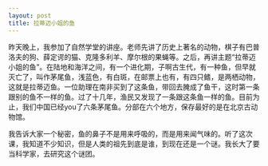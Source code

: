 ```yaml
---
layout: post
title: 拉蒂迈小姐的鱼
---
```



昨天晚上，我参加了自然学堂的讲座。老师先讲了历史上著名的动物，棋子有巴普洛夫的狗、薛定谔的猫、克隆多利羊、摩尔根的果蝇等。之后，再讲主题“拉蒂迈小姐的鱼”。在陆地和海洋之间，有一个进化期，子啊古生代，有一种鱼，但早就灭亡了，叫作茅尾鱼，浅蓝色，有白斑，在邮票上也有，有四只鳍，是两栖动物，这就是拉蒂迈鱼。一位助理在南非买到了这条鱼，带回去腌成了鱼干，这时第一条跟别的鱼不一样的鱼。过了十几年，渔民又发现了一条跟这条鱼一样的鱼。目前为止，我们中国已经you了六条茅尾鱼。分部在六个地方，保存最好的是在北京古动物馆。

我告诉大家一个秘密，鱼的鼻子不是用来呼吸的，而是用来闻气味的。听了这次课，我知道不少知识，但是人类的祖先到底是谁，到现在还是一个谜。我长大了要当科学家，去研究这个谜团。
